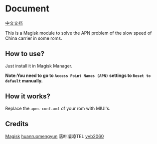 # Document
[中文文档](https://github.com/RiwiHow/FixChinaCarrier/blob/master/Doc/Chinese%20Simplified.md)

This is a Magisk module to solve the APN problem of the slow speed of China carrier in some roms.
## How to use?
Just install it in Magisk Manager.

**Note:You need to go to `Access Point Names (APN)` settings to `Reset to default` manually.**
## How it works?
Replace the `apns-conf.xml` of your rom with MIUI's.
## Credits
[Magisk](https://github.com/topjohnwu/Magisk)
[huanruomengyun](https://github.com/huanruomengyun)
落叶凄凉TEL
[vvb2060](https://github.com/vvb2060)